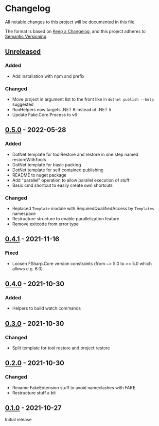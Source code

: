# Changelog
All notable changes to this project will be documented in this file.

The format is based on [Keep a Changelog](https://keepachangelog.com/en/1.0.0/),
and this project adheres to [Semantic Versioning](https://semver.org/spec/v2.0.0.html).

## [Unreleased]

### Added
- Add installation with npm and prefix

### Changed
- Move project in argument list to the front like in `dotnet publish --help` suggested
- RunHelpers now targets .NET 6 instead of .NET 5
- Update Fake.Core.Process to v6

## [0.5.0] - 2022-05-28

### Added
- DotNet template for toolRestore and restore in one step named restoreWithTools
- DotNet template for basic packing
- DotNet template for self contained publishing
- README to nuget package
- Add "parallel" operation to allow parallel execution of stuff
- Basic cmd shortcut to easily create own shortcuts

### Changed
- Replaced `Template` module with RequiredQualifiedAccess by `Templates` namespace
- Restructure structure to enable parallelization feature
- Remove exitcode from error type

## [0.4.1] - 2021-11-16

### Fixed
- Loosen FSharp.Core version constraints (from ~> 5.0 to >= 5.0 which allows e.g. 6.0)

## [0.4.0] - 2021-10-30

### Added
- Helpers to build watch commands

## [0.3.0] - 2021-10-30

### Changed
- Split template for tool restore and project restore

## [0.2.0] - 2021-10-30

### Changed
- Rename FakeExtension stuff to avoid nameclashes with FAKE
- Restructure stuff a bit

## [0.1.0] - 2021-10-27

Initial release

[Unreleased]: https://github.com/NicoVIII/RunHelpers/compare/v0.5.0...HEAD
[0.5.0]: https://github.com/NicoVIII/RunHelpers/compare/v0.4.1..v0.5.0
[0.4.1]: https://github.com/NicoVIII/RunHelpers/compare/v0.4.0..v0.4.1
[0.4.0]: https://github.com/NicoVIII/RunHelpers/compare/v0.3.0..v0.4.0
[0.3.0]: https://github.com/NicoVIII/RunHelpers/compare/v0.2.0..v0.3.0
[0.2.0]: https://github.com/NicoVIII/RunHelpers/compare/v0.1.0..v0.2.0
[0.1.0]: https://github.com/NicoVIII/RunHelpers/releases/v0.1.0
